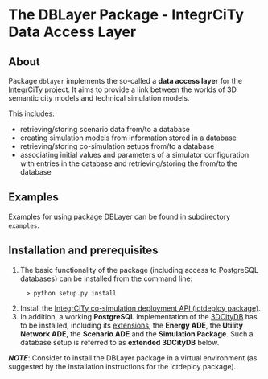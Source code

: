 # The DBLayer Package - IntegrCiTy Data Access Layer

## About

Package `dblayer` implements the so-called a **data access layer** for the [IntegrCiTy](http://iese.heig-vd.ch/projets/integrcity) project.
It aims to provide a link between the worlds of 3D semantic city models and technical simulation models.

This includes:
* retrieving/storing scenario data from/to a database
* creating simulation models from information stored in a database
* retrieving/storing co-simulation setups from/to a database
* associating initial values and parameters of a simulator configuration with entries in the database and retrieving/storing the from/to the database


## Examples

Examples for using package DBLayer can be found in subdirectory `examples`.


## Installation and prerequisites

1. The basic functionality of the package (including access to PostgreSQL databases) can be installed from the command line:
```
     > python setup.py install
```
2. Install the [IntegrCiTy co-simulation deployment API (ictdeploy package)](https://github.com/IntegrCiTy/ictdeploy).
3. In addition, a working **PostgreSQL** implementation of the [3DCityDB](https://www.3dcitydb.org) has to be installed, including its [extensions](https://github.com/gioagu/3dcitydb_ade), the **Energy ADE**, the **Utility Network ADE**, the **Scenario ADE** and the **Simulation Package**. Such a database setup is referred to as **extended 3DCityDB** below.

***NOTE***: Consider to install the DBLayer package in a virtual environment (as suggested by the installation instructions for the ictdeploy package).
